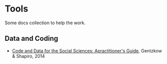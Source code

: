 # Tools
Some docs collection to help the work.
## Data and Coding
- [Code and Data for the Social Sciences: Apractitioner's Guide](https://github.com/Jancyll/Tools/blob/main/Shapiro_CodeAndData.pdf), Gentzkow & Shapiro, 2014
